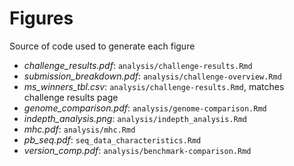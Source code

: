 # Figures
<!-- File use description
- Image files for manuscript and presentations. 
- File names (keep brief) should match script or analysis notebook file names. When drafting manuscript use file names (excluding file extension) as figure id. 
-->

Source of code used to generate each figure  

+ _challenge_results.pdf_: `analysis/challenge-results.Rmd`  
+ _submission_breakdown.pdf_: `analysis/challenge-overview.Rmd` 
+ _ms_winners_tbl.csv_:  `analysis/challenge-results.Rmd`, matches challenge results page
+ _genome_comparison.pdf_:  `analysis/genome-comparison.Rmd`
+ _indepth_analysis.png_:  `analysis/indepth_analysis.Rmd`
+ _mhc.pdf_:  `analysis/mhc.Rmd`
+ _pb_seq.pdf_:  `seq_data_characteristics.Rmd`
+ _version_comp.pdf_: `analysis/benchmark-comparison.Rmd`  